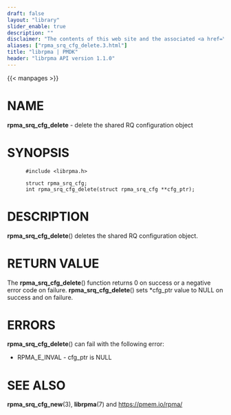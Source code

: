 ```yaml
---
draft: false
layout: "library"
slider_enable: true
description: ""
disclaimer: "The contents of this web site and the associated <a href=\"https://github.com/pmem\">GitHub repositories</a> are BSD-licensed open source."
aliases: ["rpma_srq_cfg_delete.3.html"]
title: "librpma | PMDK"
header: "librpma API version 1.1.0"
---
```

{{< manpages >}}

[comment]: <> (SPDX-License-Identifier: BSD-3-Clause)
[comment]: <> (Copyright 2020-2022, Intel Corporation)

# NAME

**rpma_srq_cfg_delete** - delete the shared RQ configuration object

# SYNOPSIS

          #include <librpma.h>

          struct rpma_srq_cfg;
          int rpma_srq_cfg_delete(struct rpma_srq_cfg **cfg_ptr);

# DESCRIPTION

**rpma_srq_cfg_delete**() deletes the shared RQ configuration object.

# RETURN VALUE

The **rpma_srq_cfg_delete**() function returns 0 on success or a
negative error code on failure. **rpma_srq_cfg_delete**() sets \*cfg_ptr
value to NULL on success and on failure.

# ERRORS

**rpma_srq_cfg_delete**() can fail with the following error:

-   RPMA_E\_INVAL - cfg_ptr is NULL

# SEE ALSO

**rpma_srq_cfg_new**(3), **librpma**(7) and https://pmem.io/rpma/
